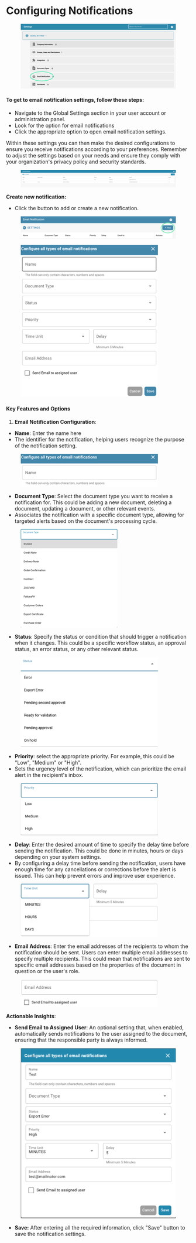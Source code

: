 # Configuring Notifications

<figure><img src="../../../../.gitbook/assets/Bildschirmfoto 2024-05-15 um 08.56.36.png" alt=""><figcaption></figcaption></figure>

#### To get to email notification settings, follow these steps:

* Navigate to the Global Settings section in your user account or administration panel.
* Look for the option for email notifications
* Click the appropriate option to open email notification settings.



Within these settings you can then make the desired configurations to ensure you receive notifications according to your preferences. Remember to adjust the settings based on your needs and ensure they comply with your organization's privacy policy and security standards.

<figure><img src="../../../../.gitbook/assets/Bildschirmfoto 2024-05-08 um 10.15.45.png" alt=""><figcaption></figcaption></figure>



**Create new notification:**&#x20;

* Click the button to add or create a new notification.

<figure><img src="../../../../.gitbook/assets/Bildschirmfoto 2024-05-15 um 01.28.41.png" alt=""><figcaption></figcaption></figure>

<figure><img src="../../../../.gitbook/assets/image (40).png" alt="" width="375"><figcaption></figcaption></figure>

#### Key Features and Options

1. **Email Notification Configuration**:

* **Name**: Enter the name here&#x20;
* The identifier for the notification, helping users recognize the purpose of the notification setting.



<figure><img src="../../../../.gitbook/assets/image (44).png" alt="" width="375"><figcaption></figcaption></figure>

* **Document Type**: Select the document type you want to receive a notification for. This could be adding a new document, deleting a document, updating a document, or other relevant events.
* Associates the notification with a specific document type, allowing for targeted alerts based on the document's processing cycle.

<figure><img src="../../../../.gitbook/assets/image (41).png" alt="" width="264"><figcaption></figcaption></figure>

* **Status**: Specify the status or condition that should trigger a notification when it changes. This could be a specific workflow status, an approval status, an error status, or any other relevant status.

<figure><img src="../../../../.gitbook/assets/image (43).png" alt="" width="375"><figcaption></figcaption></figure>

* **Priority**: select the appropriate priority. For example, this could be "Low", "Medium" or "High".
* Sets the urgency level of the notification, which can prioritize the email alert in the recipient's inbox.

<figure><img src="../../../../.gitbook/assets/image (42).png" alt="" width="375"><figcaption></figcaption></figure>

* **Delay**: Enter the desired amount of time to specify the delay time before sending the notification. This could be done in minutes, hours or days depending on your system settings.
* By configuring a delay time before sending the notification, users have enough time for any cancellations or corrections before the alert is issued. This can help prevent errors and improve user experience.

<figure><img src="../../../../.gitbook/assets/image (45).png" alt="" width="375"><figcaption></figcaption></figure>

* **Email Address**: Enter the email addresses of the recipients to whom the notification should be sent. Users can enter multiple email addresses to specify multiple recipients. This could mean that notifications are sent to specific email addresses based on the properties of the document in question or the user's role.

<figure><img src="../../../../.gitbook/assets/image (46).png" alt="" width="375"><figcaption></figcaption></figure>

**Actionable Insights**:

* **Send Email to Assigned User**: An optional setting that, when enabled, automatically sends notifications to the user assigned to the document, ensuring that the responsible party is always informed.



<figure><img src="../../../../.gitbook/assets/Bildschirmfoto 2024-05-08 um 10.15.56.png" alt=""><figcaption></figcaption></figure>

* **Save:** After entering all the required information, click "Save" button to save the notification settings.

